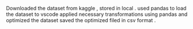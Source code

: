 Downloaded the dataset from kaggle , stored in local .
used pandas to load the dataset to vscode 
applied necessary transformations using pandas and optimized the dataset
saved the optimized filed in csv format .
